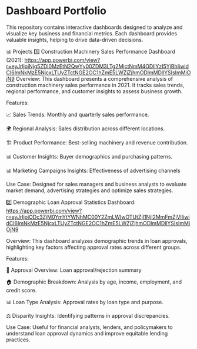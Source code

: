 # Dashboard Portfolio
This repository contains interactive dashboards designed to analyze and visualize key business and financial metrics. Each dashboard provides valuable insights, helping to drive data-driven decisions.

📊 Projects
1️⃣ Construction Machinery Sales Performance Dashboard (2021): https://app.powerbi.com/view?r=eyJrIjoiNjg5ZDI0MzEtN2QwYy00ZDM3LTg2MjctNmM4ODllYzI5YjBhIiwidCI6ImNkMzE5NjcxLTUyZTctNGE2OC1hZmE5LWZjZjhmODlmMDllYSIsImMiOjN9 
Overview:
This dashboard presents a comprehensive analysis of construction machinery sales performance in 2021. It tracks sales trends, regional performance, and customer insights to assess business growth.

Features:

📈 Sales Trends: Monthly and quarterly sales performance.

🌍 Regional Analysis: Sales distribution across different locations.

🏗 Product Performance: Best-selling machinery and revenue contribution.

📊 Customer Insights: Buyer demographics and purchasing patterns.

📊 Marketing Campaigns Insights: Effectiveness of advertising channels

Use Case:
Designed for sales managers and business analysts to evaluate market demand, advertising strategies and optimize sales strategies.

2️⃣ Demographic Loan Approval Statistics Dashboard: https://app.powerbi.com/view?r=eyJrIjoiODc3ZjM0YmYtYWNhMC00Y2ZmLWIwOTUtZjI1NjI2MmFmZjViIiwidCI6ImNkMzE5NjcxLTUyZTctNGE2OC1hZmE5LWZjZjhmODlmMDllYSIsImMiOjN9

Overview:
This dashboard analyzes demographic trends in loan approvals, highlighting key factors affecting approval rates across different groups.

Features:

🏦 Approval Overview: Loan approval/rejection summary

🏠 Demographic Breakdown: Analysis by age, income, employment, and credit score.

📊 Loan Type Analysis: Approval rates by loan type and purpose.

⚖️ Disparity Insights: Identifying patterns in approval discrepancies.

Use Case:
Useful for financial analysts, lenders, and policymakers to understand loan approval dynamics and improve equitable lending practices.
